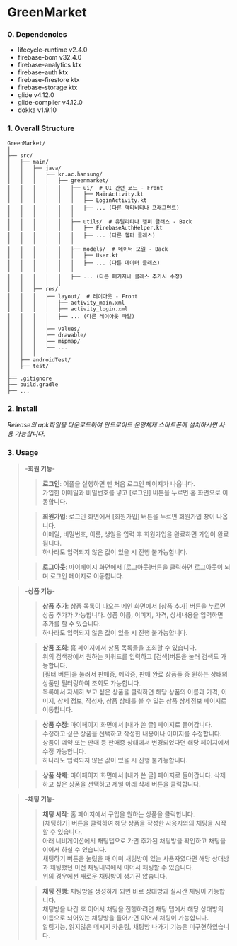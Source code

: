 # GreenMarket

### 0. Dependencies
- lifecycle-runtime v2.4.0
- firebase-bom v32.4.0
- firebase-analytics ktx
- firebase-auth ktx
- firebase-firestore ktx
- firebase-storage ktx
- glide v4.12.0
- glide-compiler v4.12.0
- dokka v1.9.10

### 1. Overall Structure
```
GreenMarket/
│
├── src/
│   ├── main/
│   │   ├── java/
│   │   │   ├── kr.ac.hansung/
│   │   │   │   ├── greenmarket/
│   │   │   │   │   ├── ui/  # UI 관련 코드 - Front
│   │   │   │   │   │   ├── MainActivity.kt
│   │   │   │   │   │   ├── LoginActivity.kt
│   │   │   │   │   │   ├── ... (다른 액티비티나 프래그먼트)
│   │   │   │   │   │
│   │   │   │   │   ├── utils/  # 유틸리티나 헬퍼 클래스 - Back
│   │   │   │   │   │   ├── FirebaseAuthHelper.kt
│   │   │   │   │   │   ├── ... (다른 헬퍼 클래스)
│   │   │   │   │   │
│   │   │   │   │   ├── models/  # 데이터 모델 - Back
│   │   │   │   │   │   ├── User.kt
│   │   │   │   │   │   ├── ... (다른 데이터 클래스)
│   │   │   │   │   │
│   │   │   │   │   ├── ... (다른 패키지나 클래스 추가시 수정)
│   │   │   │   │   
│   │   ├── res/
│   │   │   ├── layout/  # 레이아웃 - Front
│   │   │   │   ├── activity_main.xml
│   │   │   │   ├── activity_login.xml
│   │   │   │   ├── ... (다른 레이아웃 파일)
│   │   │   │
│   │   │   ├── values/
│   │   │   ├── drawable/
│   │   │   ├── mipmap/
│   │   │   ├── ...
│   │   │   
│   ├── androidTest/
│   ├── test/
│
├── .gitignore
├── build.gradle
├── ...
```
### 2. Install
*Release의 apk파일을 다운로드하여 안드로이드 운영체제 스마트폰에 설치하시면 사용 가능합니다.*

### 3. Usage
> -**회원 기능**-
> > **로그인**: 어플을 실행하면 맨 처음 로그인 페이지가 나옵니다.   
> > 가입한 이메일과 비밀번호를 넣고 [로그인] 버튼을 누르면 홈 화면으로 이동합니다.
> 
> > **회원가입**: 로그인 화면에서 [회원가입] 버튼을 누르면 회원가입 창이 나옵니다.   
> > 이메일, 비밀번호, 이름, 생일을 입력 후 회원가입을 완료하면 가입이 완료됩니다.   
> > 하나라도 입력되지 않은 값이 있을 시 진행 불가능합니다.   
> 
> > **로그아웃**: 마이페이지 화면에서 [로그아웃]버튼을 클릭하면 로그아웃이 되며 로그인 페이지로 이동합니다.

> -**상품 기능**-
> >  **상품 추가**: 상품 목록이 나오는 메인 화면에서 [상품 추가] 버튼을 누르면 상품 추가가 가능합니다.
> > 상품 이름, 이미지, 가격, 상세내용을 입력하면 추가를 할 수 있습니다.   
> > 하나라도 입력되지 않은 값이 있을 시 진행 불가능합니다.
> 
> > **상품 조회**: 홈 페이지에서 상품 목록들을 조회할 수 있습니다.   
> > 위의 검색창에서 원하는 키워드를 입력하고 [검색]버튼을 눌러 검색도 가능합니다.   
> > [필터 버튼]을 눌러서 판매중, 예약중, 판매 완료 상품들 중 원하는 상태의 상품만 필터링하여 조회도 가능합니다.   
> > 목록에서 자세히 보고 싶은 상품을 클릭하면 해당 상품의 이름과 가격, 이미지, 상세 정보, 작성자, 상품 상태를 볼 수 있는 상품 상세정보 페이지로 이동합니다.   
> 
> > **상품 수정**: 마이페이지 화면에서 [내가 쓴 글] 페이지로 들어갑니다.   
> > 수정하고 싶은 상품을 선택하고 작성한 내용이나 이미지를 수정합니다.   
> > 상품이 예약 또는 판매 등 판매중 상태에서 변경되었다면 해당 페이지에서 수정 가능합니다.   
> > 하나라도 입력되지 않은 값이 있을 시 진행 불가능합니다.
> 
> > **상품 삭제**: 마이페이지 화면에서 [내가 쓴 글] 페이지로 들어갑니다.
> > 삭제하고 싶은 상품을 선택하고 제일 아래 삭제 버튼을 클릭합니다.

> -**채팅 기능**-
> > **채팅 시작**: 홈 페이지에서 구입을 원하는 상품을 클릭합니다.   
> > [채팅하기] 버튼을 클릭하여 해당 상품을 작성한 사용자와의 채팅을 시작할 수 있습니다.   
> > 아래 네비게이션에서 채팅탭으로 가면 추가된 채팅방을 확인하고 채팅을 이어서 하실 수 있습니다.   
> > 채팅하기 버튼을 눌렀을 때 이미 채팅방이 있는 사용자였다면 해당 상대방과 채팅했던 이전 채팅내역에서 이어서 채팅할 수 있습니다.   
> > 위의 경우에선 새로운 채팅방이 생기진 않습니다.
> 
> > **채팅 진행**: 채팅방을 생성하게 되면 바로 상대방과 실시간 채팅이 가능합니다.   
> > 채팅방을 나간 후 이어서 채팅을 진행하려면 채팅 탭에서 해당 상대방의 이름으로 되어있는 채팅방을 들어가면 이어서 채팅이 가능합니다.   
> > 알림기능, 읽지않은 메시지 카운팅, 채팅방 나가기 기능은 미구현하였습니다.   

